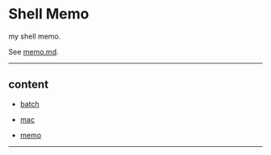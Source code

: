 # Shell Memo

my shell memo.

See [memo.md](./memo.md).

---

## content

- [batch](./batch/README.md)

- [mac](./mac/README.md)

- [memo](./mac/README.md)

---
